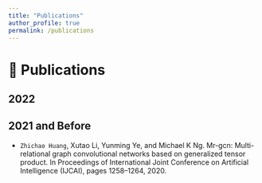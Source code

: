 ```yaml
---
title: "Publications"
author_profile: true
permalink: /publications
---
```



# 📝 Publications 

## 2022


## 2021 and Before
- `Zhichao Huang`, Xutao Li, Yunming Ye, and Michael K Ng. Mr-gcn: Multi-relational graph convolutional networks based on generalized tensor product. In Proceedings of International Joint Conference on Artificial Intelligence (IJCAI), pages 1258–1264, 2020. <a href="https://www.ijcai.org/proceedings/2020/175"><i class="fa fa-file-pdf"></i></a> <a href="https://github.com/iceshzc/MR-GCN-DENSE"><i class="fab fa-fw fa-github"></i></a>

